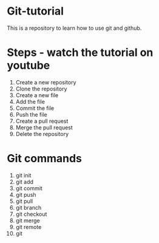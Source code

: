 # Git-tutorial
This is a repository to learn how to use git and github.

# Steps - watch the tutorial on  youtube
1. Create a new repository
2. Clone the repository
3. Create a new file
4. Add the file
5. Commit the file
6. Push the file
7. Create a pull request
8. Merge the pull request
9. Delete the repository

# Git commands
1. git init
2. git add
3. git commit
4. git push
5. git pull
6. git branch
7. git checkout
8. git merge
9. git remote
10. git
